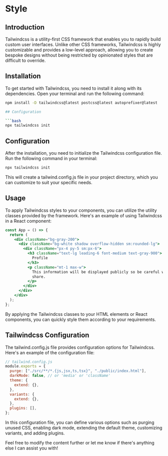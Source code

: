 # Style

## Introduction

Tailwindcss is a utility-first CSS framework that enables you to rapidly build custom user interfaces. Unlike other CSS frameworks, Tailwindcss is highly customizable and provides a low-level approach, allowing you to create bespoke designs without being restricted by opinionated styles that are difficult to override.

## Installation

To get started with Tailwindcss, you need to install it along with its dependencies. Open your terminal and run the following command:

````bash
npm install -D tailwindcss@latest postcss@latest autoprefixer@latest

## Configuration

```bash
npx tailwindcss init
````

## Configuration

After the installation, you need to initialize the Tailwindcss configuration file. Run the following command in your terminal:

```bash
npx tailwindcss init
```

This will create a tailwind.config.js file in your project directory, which you can customize to suit your specific needs.

## Usage

To apply Tailwindcss styles to your components, you can utilize the utility classes provided by the framework. Here's an example of using Tailwindcss in a React component:

```jsx
const App = () => {
  return (
    <div className="bg-gray-200">
      <div className="bg-white shadow overflow-hidden sm:rounded-lg">
        <div className="px-4 py-5 sm:px-6">
          <h3 className="text-lg leading-6 font-medium text-gray-900">
            Profile
          </h3>
          <p className="mt-1 max-w">
            This information will be displayed publicly so be careful what you
            share.
          </p>
        </div>
      </div>
    </div>
  );
};
```

By applying the Tailwindcss classes to your HTML elements or React components, you can quickly style them according to your requirements.

## Tailwindcss Configuration

The tailwind.config.js file provides configuration options for Tailwindcss. Here's an example of the configuration file:

```js
// tailwind.config.js
module.exports = {
  purge: ["./src/**/*.{js,jsx,ts,tsx}", "./public/index.html"],
  darkMode: false, // or 'media' or 'className'
  theme: {
    extend: {},
  },
  variants: {
    extend: {},
  },
  plugins: [],
};
```

In this configuration file, you can define various options such as purging unused CSS, enabling dark mode, extending the default theme, customizing variants, and adding plugins.

Feel free to modify the content further or let me know if there's anything else I can assist you with!
